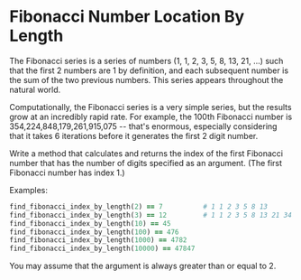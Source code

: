 # Fibonacci Number Location By Length

The Fibonacci series is a series of numbers (1, 1, 2, 3, 5, 8, 13, 21, ...) such that the first 2 numbers are 1 by definition, and each subsequent number is the sum of the two previous numbers. This series appears throughout the natural world.

Computationally, the Fibonacci series is a very simple series, but the results grow at an incredibly rapid rate. For example, the 100th Fibonacci number is 354,224,848,179,261,915,075 -- that's enormous, especially considering that it takes 6 iterations before it generates the first 2 digit number.

Write a method that calculates and returns the index of the first Fibonacci number that has the number of digits specified as an argument. (The first Fibonacci number has index 1.)

Examples:

```ruby
find_fibonacci_index_by_length(2) == 7          # 1 1 2 3 5 8 13
find_fibonacci_index_by_length(3) == 12         # 1 1 2 3 5 8 13 21 34 55 89 144
find_fibonacci_index_by_length(10) == 45
find_fibonacci_index_by_length(100) == 476
find_fibonacci_index_by_length(1000) == 4782
find_fibonacci_index_by_length(10000) == 47847
```

You may assume that the argument is always greater than or equal to 2.